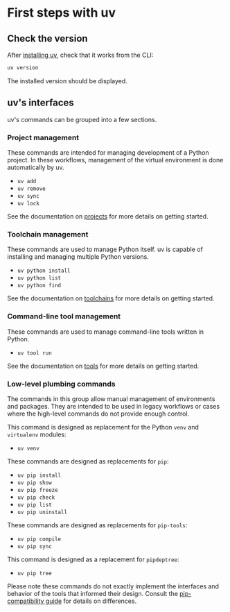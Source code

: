 # First steps with uv

## Check the version

After [installing uv](./installation.md), check that it works from the CLI:

```bash
uv version
```

The installed version should be displayed.

## uv's interfaces

uv's commands can be grouped into a few sections.

### Project management

These commands are intended for managing development of a Python project. In these workflows, management of the virtual environment is done automatically by uv.

- `uv add`
- `uv remove`
- `uv sync`
- `uv lock`

See the documentation on [projects](./projects.md) for more details on getting started.

### Toolchain management

These commands are used to manage Python itself. uv is capable of installing and managing multiple Python versions.

- `uv python install`
- `uv python list`
- `uv python find`

See the documentation on [toolchains](./python-versions.md) for more details on getting started.

### Command-line tool management

These commands are used to manage command-line tools written in Python.

- `uv tool run`

See the documentation on [tools](./preview/tools.md) for more details on getting started.

### Low-level plumbing commands

The commands in this group allow manual management of environments and packages. They are intended to be used in legacy workflows or cases where the high-level commands do not provide enough control.

This command is designed as replacement for the Python `venv` and `virtualenv` modules:

- `uv venv`

These commands are designed as replacements for `pip`:

- `uv pip install`
- `uv pip show`
- `uv pip freeze`
- `uv pip check`
- `uv pip list`
- `uv pip uninstall`

These commands are designed as replacements for `pip-tools`:

- `uv pip compile`
- `uv pip sync`

This command is designed as a replacement for `pipdeptree`:

- `uv pip tree`

Please note these commands do not exactly implement the interfaces and behavior of the tools that informed their design. Consult the [pip-compatibility guide](./pip/compatibility.md) for details on differences.
